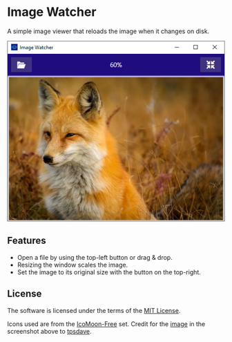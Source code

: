 # Image Watcher

A simple image viewer that reloads the image when it changes on disk.

![Preview](Docs/screenshot.png)

## Features

- Open a file by using the top-left button or drag & drop.
- Resizing the window scales the image.
- Set the image to its original size with the button on the top-right.

## License

The software is licensed under the terms of the [MIT License](LICENSE).

Icons used are from the [IcoMoon-Free](https://icomoon.io) set. Credit for the  [image](https://pixabay.com/en/fox-animal-wildlife-red-macro-1883658/) in the screenshot
above to [tpsdave](https://pixabay.com/en/users/tpsdave-12019/).
